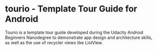 # tourio - Template Tour Guide for Android
Tourio is a template tour guide developed during the Udacity Android Beginners Nanodegree to demonstrate app design and architecture skills, as well as the use of recycler views like ListView.
